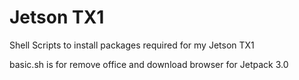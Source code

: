 # Jetson TX1
Shell Scripts to install packages required for my Jetson TX1

basic.sh is for remove office and download browser for Jetpack 3.0
